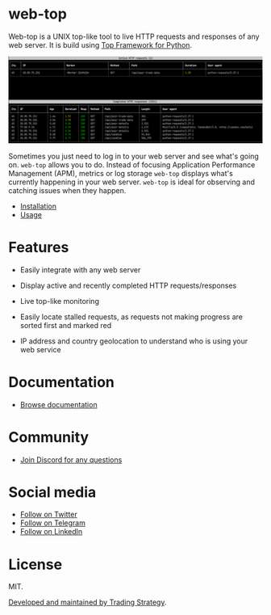web-top
=======

Web-top is a UNIX top-like tool to live HTTP requests and responses of any web server.
It is build using [Top Framework for Python](https://github.com/tradingstrategy-ai/top-framework).

![screenshot](https://raw.githubusercontent.com/tradingstrategy-ai/top-framework/master/docs/source/web-top/screenshot2.png)

Sometimes you just need to log in to your web server and see what's going on.
`web-top` allows you to do. Instead of focusing Application Performance Management (APM),
metrics or log storage `web-top` displays what's currently happening in your web server.
`web-top` is ideal for observing and catching issues when they happen.


- [Installation](https://top-framework.readthedocs.io/en/latest/web-top/installation.html)
- [Usage](https://top-framework.readthedocs.io/en/latest/web-top/usage.html)

# Features

- Easily integrate with any web server

- Display active and recently completed HTTP requests/responses

- Live top-like monitoring

- Easily locate stalled requests, as requests not making progress
  are sorted first and marked red

- IP address and country geolocation to understand who is using your web
  service


# Documentation

- [Browse documentation](https://top-framework.readthedocs.io/en/latest/web-top/index.html)

# Community 

- [Join Discord for any questions](https://tradingstrategy.ai/community)

# Social media

- [Follow on Twitter](https://twitter.com/TradingProtocol)
- [Follow on Telegram](https://t.me/trading_protocol)
- [Follow on LinkedIn](https://www.linkedin.com/company/trading-strategy/)

# License

MIT.

[Developed and maintained by Trading Strategy](https://tradingstrategy.ai).